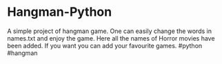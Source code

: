# Hangman-Python
A simple project of hangman game. One can easily change the words in names.txt and enjoy the game.
Here all the names of Horror movies have been added. If you want you can add your favourite games.
#python #hangman
